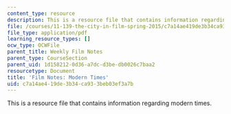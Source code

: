 ```yaml
---
content_type: resource
description: This is a resource file that contains information regarding modern times.
file: /courses/11-139-the-city-in-film-spring-2015/c7a14ae419de3b34ca933beb03ef3a7b_MIT11_139S15_ModernTimes.pdf
file_type: application/pdf
learning_resource_types: []
ocw_type: OCWFile
parent_title: Weekly Film Notes
parent_type: CourseSection
parent_uid: 1d158212-0d36-a7dc-d3be-db0026c7baa2
resourcetype: Document
title: 'Film Notes: Modern Times'
uid: c7a14ae4-19de-3b34-ca93-3beb03ef3a7b
---
```

This is a resource file that contains information regarding modern times.

